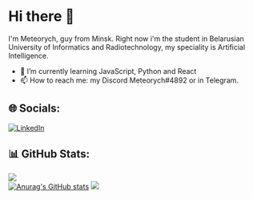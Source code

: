 # Hi there 👋
I'm Meteorych, guy from Minsk. Right now i'm the student in Belarusian University of Informatics and Radiotechnology, my speciality is Artificial Intelligence.
- 🌱 I’m currently learning JavaScript, Python and React
- 📫 How to reach me: my Discord Meteorych#4892 or in Telegram.


## 🌐 Socials:
[![LinkedIn](https://img.shields.io/badge/LinkedIn-%230077B5.svg?logo=linkedin&logoColor=white)](https://www.linkedin.com/in/ivan-titlov-9b8127268/) 

## 📊 GitHub Stats:
![](https://github-readme-streak-stats.herokuapp.com/?user=Meteorych&theme=dark&hide_border=true)<br/>
[![Anurag's GitHub stats](https://github-readme-stats.vercel.app/api?username=Meteorych&theme=dark&hide_border=true)](https://github.com/meteorych/github-readme-stats)
![](https://github-readme-stats-meteorych.vercel.app/api/top-langs/?username=Meteorych&theme=dark&hide_border=true&include_all_commits=true&count_private=true&layout=compact)
